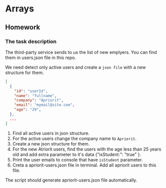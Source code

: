 # Arrays

## Homework

### The task description

The third-party service sends to us the list of new emplyers. You can find them in users.json file in this repo.

We need detect only active users and create a `json file` with a new structure for them.
```json
[
  {
    "id": "userId",
    "name": "fullname",
    "company": "Apriorit",
    "email": "mymail@site.com",
    "age": "29",
  },
  ...
]
```

1. Find all active users in json structure.
2. For the active users change the company name to `Apriorit`.
3. Create a new json structure for them.
4. For the new Atriorit users, find the users with the age less than 25 years old and add extra parameter to it's data {"isStudent:": "true" }.
5. Print the user emails to console that have `isStudent` parameter.
6. Creta a apriorit-users.json file in terminal. Add all apriorit users to this file.

The script should generate apriorit-users.json file automatically.

